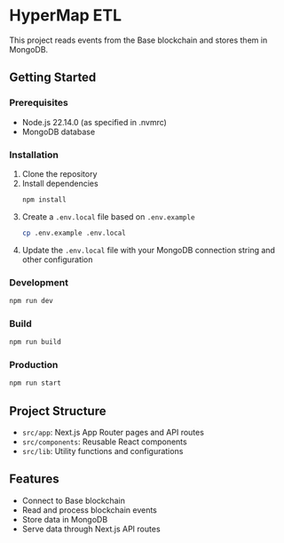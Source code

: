 # HyperMap ETL

This project reads events from the Base blockchain and stores them in MongoDB.

## Getting Started

### Prerequisites

- Node.js 22.14.0 (as specified in .nvmrc)
- MongoDB database

### Installation

1. Clone the repository
2. Install dependencies
   ```bash
   npm install
   ```
3. Create a `.env.local` file based on `.env.example`
   ```bash
   cp .env.example .env.local
   ```
4. Update the `.env.local` file with your MongoDB connection string and other configuration

### Development

```bash
npm run dev
```

### Build

```bash
npm run build
```

### Production

```bash
npm run start
```

## Project Structure

- `src/app`: Next.js App Router pages and API routes
- `src/components`: Reusable React components
- `src/lib`: Utility functions and configurations

## Features

- Connect to Base blockchain
- Read and process blockchain events
- Store data in MongoDB
- Serve data through Next.js API routes
